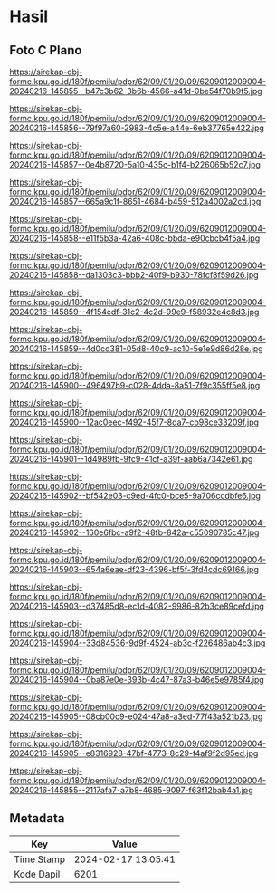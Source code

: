 # Hasil

## Foto C Plano

https://sirekap-obj-formc.kpu.go.id/180f/pemilu/pdpr/62/09/01/20/09/6209012009004-20240216-145855--b47c3b62-3b6b-4566-a41d-0be54f70b9f5.jpg

https://sirekap-obj-formc.kpu.go.id/180f/pemilu/pdpr/62/09/01/20/09/6209012009004-20240216-145856--79f97a60-2983-4c5e-a44e-6eb37765e422.jpg

https://sirekap-obj-formc.kpu.go.id/180f/pemilu/pdpr/62/09/01/20/09/6209012009004-20240216-145857--0e4b8720-5a10-435c-b1f4-b226065b52c7.jpg

https://sirekap-obj-formc.kpu.go.id/180f/pemilu/pdpr/62/09/01/20/09/6209012009004-20240216-145857--665a9c1f-8651-4684-b459-512a4002a2cd.jpg

https://sirekap-obj-formc.kpu.go.id/180f/pemilu/pdpr/62/09/01/20/09/6209012009004-20240216-145858--e11f5b3a-42a6-408c-bbda-e90cbcb4f5a4.jpg

https://sirekap-obj-formc.kpu.go.id/180f/pemilu/pdpr/62/09/01/20/09/6209012009004-20240216-145858--da1303c3-bbb2-40f9-b930-78fcf8f59d26.jpg

https://sirekap-obj-formc.kpu.go.id/180f/pemilu/pdpr/62/09/01/20/09/6209012009004-20240216-145859--4f154cdf-31c2-4c2d-99e9-f58932e4c8d3.jpg

https://sirekap-obj-formc.kpu.go.id/180f/pemilu/pdpr/62/09/01/20/09/6209012009004-20240216-145859--4d0cd381-05d8-40c9-ac10-5e1e9d86d28e.jpg

https://sirekap-obj-formc.kpu.go.id/180f/pemilu/pdpr/62/09/01/20/09/6209012009004-20240216-145900--496497b9-c028-4dda-8a51-7f9c355ff5e8.jpg

https://sirekap-obj-formc.kpu.go.id/180f/pemilu/pdpr/62/09/01/20/09/6209012009004-20240216-145900--12ac0eec-f492-45f7-8da7-cb98ce33209f.jpg

https://sirekap-obj-formc.kpu.go.id/180f/pemilu/pdpr/62/09/01/20/09/6209012009004-20240216-145901--1d4989fb-9fc9-41cf-a39f-aab6a7342e61.jpg

https://sirekap-obj-formc.kpu.go.id/180f/pemilu/pdpr/62/09/01/20/09/6209012009004-20240216-145902--bf542e03-c9ed-4fc0-bce5-9a706ccdbfe6.jpg

https://sirekap-obj-formc.kpu.go.id/180f/pemilu/pdpr/62/09/01/20/09/6209012009004-20240216-145902--160e6fbc-a9f2-48fb-842a-c55090785c47.jpg

https://sirekap-obj-formc.kpu.go.id/180f/pemilu/pdpr/62/09/01/20/09/6209012009004-20240216-145903--654a6eae-df23-4396-bf5f-3fd4cdc69166.jpg

https://sirekap-obj-formc.kpu.go.id/180f/pemilu/pdpr/62/09/01/20/09/6209012009004-20240216-145903--d37485d8-ec1d-4082-9986-82b3ce89cefd.jpg

https://sirekap-obj-formc.kpu.go.id/180f/pemilu/pdpr/62/09/01/20/09/6209012009004-20240216-145904--33d84536-9d9f-4524-ab3c-f226486ab4c3.jpg

https://sirekap-obj-formc.kpu.go.id/180f/pemilu/pdpr/62/09/01/20/09/6209012009004-20240216-145904--0ba87e0e-393b-4c47-87a3-b46e5e9785f4.jpg

https://sirekap-obj-formc.kpu.go.id/180f/pemilu/pdpr/62/09/01/20/09/6209012009004-20240216-145905--08cb00c9-e024-47a8-a3ed-77f43a521b23.jpg

https://sirekap-obj-formc.kpu.go.id/180f/pemilu/pdpr/62/09/01/20/09/6209012009004-20240216-145905--e8316928-47bf-4773-8c29-f4af9f2d95ed.jpg

https://sirekap-obj-formc.kpu.go.id/180f/pemilu/pdpr/62/09/01/20/09/6209012009004-20240216-145855--2117afa7-a7b8-4685-9097-f63f12bab4a1.jpg


## Metadata

| Key        | Value               |
| ---------- | ------------------- |
| Time Stamp | 2024-02-17 13:05:41 |
| Kode Dapil | 6201                |



